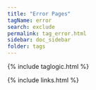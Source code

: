 ```yaml
---
title: "Error Pages"
tagName: error
search: exclude
permalink: tag_error.html
sidebar: doc_sidebar
folder: tags
---
```

{% include taglogic.html %}

{% include links.html %}
